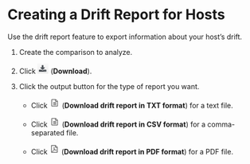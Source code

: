 # Creating a Drift Report for Hosts

Use the drift report feature to export information about your host’s
drift.

1.  Create the comparison to analyze.

2.  Click ![2107](/images/2107.png) (**Download**).

3.  Click the output button for the type of report you want.

      - Click ![2133](/images/2133.png) (**Download drift report in TXT
        format**) for a text file.

      - Click ![2133](/images/2133.png) (**Download drift report in CSV
        format**) for a comma-separated file.

      - Click ![2134](/images/2134.png) (**Download drift report in PDF
        format**) for a PDF file.
